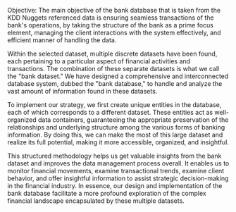 Objective: The main objective of the bank database that is taken from the KDD Nuggets referenced data is ensuring seamless transactions of the bank's operations, by taking the structure of the bank as a prime focus element, managing the client interactions with the system effectively, and efficient manner of handling the data.

Within the selected dataset, multiple discrete datasets have been found, each pertaining to a particular aspect of financial activities and transactions. The combination of these separate datasets is what we call the "bank dataset." We have designed a comprehensive and interconnected database system, dubbed the "bank database," to handle and analyze the vast amount of information found in these datasets.

To implement our strategy, we first create unique entities in the database, each of which corresponds to a different dataset. These entities act as well-organized data containers, guaranteeing the appropriate preservation of the relationships and underlying structure among the various forms of banking information. By doing this, we can make the most of this large dataset and realize its full potential, making it more accessible, organized, and insightful.

This structured methodology helps us get valuable insights from the bank dataset and improves the data management process overall. It enables us to monitor financial movements, examine transactional trends, examine client behavior, and offer insightful information to assist strategic decision-making in the financial industry. In essence, our design and implementation of the bank database facilitate a more profound exploration of the complex financial landscape encapsulated by these multiple datasets.
